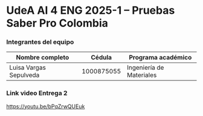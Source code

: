# UdeA AI 4 ENG 2025-1 – Pruebas Saber Pro Colombia

### Integrantes del equipo

| Nombre completo        | Cédula     | Programa académico       |
| ---------------------- | ---------- | ------------------------ |
| Luisa Vargas Sepulveda | 1000875055 | Ingeniería de Materiales |

### Link video Entrega 2

https://youtu.be/bPqZrwQUEuk
